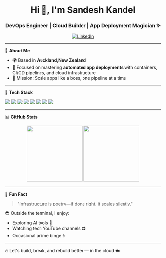<h1 align="center">Hi 👋, I'm Sandesh Kandel</h1>
<h3 align="center">DevOps Engineer | Cloud Builder | App Deployment Magician ✨</h3>

<p align="center">
  <a href="https://www.linkedin.com/in/sandeshcloud/" target="_blank">
    <img alt="LinkedIn" src="https://img.shields.io/badge/LinkedIn-Sandesh%20Kandel-blue?style=for-the-badge&logo=linkedin" />
  </a>
  
</p>

---

🚀 **About Me**

- 🌍 Based in **Auckland,New Zealand**
- 🧠 Focused on mastering **automated app deployments** with containers, CI/CD pipelines, and cloud infrastructure
- 🎯 Mission: Scale apps like a boss, one pipeline at a time

---

🧰 **Tech Stack**

<p align="left">
  <img src="https://img.shields.io/badge/Linux-FCC624?style=for-the-badge&logo=linux&logoColor=black" />
  <img src="https://img.shields.io/badge/Docker-2496ED?style=for-the-badge&logo=docker&logoColor=white" />
  <img src="https://img.shields.io/badge/Kubernetes-326CE5?style=for-the-badge&logo=kubernetes&logoColor=white" />
  <img src="https://img.shields.io/badge/AWS-232F3E?style=for-the-badge&logo=amazonaws&logoColor=white" />
  <img src="https://img.shields.io/badge/GitHub-181717?style=for-the-badge&logo=github&logoColor=white" />
  <img src="https://img.shields.io/badge/Terraform-7B42BC?style=for-the-badge&logo=terraform&logoColor=white" />
  <img src="https://img.shields.io/badge/Nginx-009639?style=for-the-badge&logo=nginx&logoColor=white" />
  <img src="https://img.shields.io/badge/Bash-4EAA25?style=for-the-badge&logo=gnubash&logoColor=white" />
</p>

---

📊 **GitHub Stats**

<p align="center">
  <img src="https://github-readme-stats.vercel.app/api?username=SandeshSK10&show_icons=true&theme=radical" height="180em" />
  <img src="https://github-readme-streak-stats.herokuapp.com/?user=SandeshSK10&theme=radical" height="180em" />
</p>

---

🎯 **Fun Fact**

> "Infrastructure is poetry—if done right, it scales silently."

😎 Outside the terminal, I enjoy:
- Exploring AI tools 🤖  
- Watching tech YouTube channels 📺  
- Occasional anime binge 🌀

---

🔥 Let's build, break, and rebuild better — in the cloud ☁️


